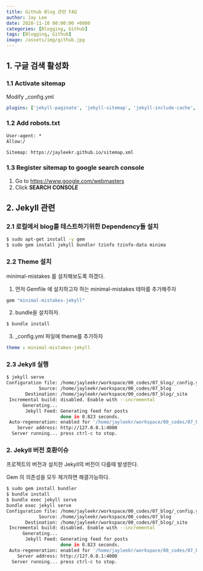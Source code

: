 ```yaml
---
title: Github Blog 관련 FAQ
author: Jay Lee
date: 2020-11-10 00:00:00 +0800
categories: [Blogging, Github]
tags: [Blogging, Github]
image: /assets/img/github.jpg
---
```


## 1. 구글 검색 활성화

### 1.1 Activate sitemap

Modify _config.yml
``` yml
plugins: ['jekyll-paginate', 'jekyll-sitemap', 'jekyll-include-cache', 'jekyll-gist']
```

### 1.2 Add robots.txt

``` txt
User-agent: *
Allow:/

Sitemap: https://jayleekr.github.io/sitemap.xml
```

### 1.3 Register sitemap to google search console

1. Go to https://www.google.com/webmasters
2. Click **SEARCH CONSOLE**

## 2. Jekyll 관련 

### 2.1 로컬에서 blog를 테스트하기위한 Dependency들 설치

``` sh
$ sudo apt-get install -y gem 
$ sudo gem install jekyll bundler tzinfo tzinfo-data minima 
```

### 2.2 Theme 설치

minimal-mistakes 를 설치해보도록 하겠다.

1. 먼저 Gemfile 에 설치하고자 하는 minimal-mistakes 테마를 추가해주자

``` sh
gem "minimal-mistakes-jekyll"
```

2. bundle을 설치하자.
``` sh
$ bundle install 
```
3. _config.yml 파일에 theme를 추가하자
``` yml
theme : minimal-mistakes-jekyll
```

### 2.3 Jekyll 실행
``` sh
$ jekyll serve
Configuration file: /home/jayleekr/workspace/00_codes/07_blog/_config.yml
            Source: /home/jayleekr/workspace/00_codes/07_blog
       Destination: /home/jayleekr/workspace/00_codes/07_blog/_site
 Incremental build: disabled. Enable with --incremental
      Generating... 
       Jekyll Feed: Generating feed for posts
                    done in 0.823 seconds.
 Auto-regeneration: enabled for '/home/jayleekr/workspace/00_codes/07_blog'
    Server address: http://127.0.0.1:4000
  Server running... press ctrl-c to stop.
```

### 2. Jekyll 버전 호환이슈

프로젝트의 버전과 설치한 Jekyll의 버전이 다를때 발생한다.

Gem 의 의존성을 모두 제거하면 해결가능하다.
``` sh
$ sudo gem install bundler
$ bundle install
$ bundle exec jekyll serve
bundle exec jekyll serve
Configuration file: /home/jayleekr/workspace/00_codes/07_blog/_config.yml
            Source: /home/jayleekr/workspace/00_codes/07_blog
       Destination: /home/jayleekr/workspace/00_codes/07_blog/_site
 Incremental build: disabled. Enable with --incremental
      Generating... 
       Jekyll Feed: Generating feed for posts
                    done in 0.823 seconds.
 Auto-regeneration: enabled for '/home/jayleekr/workspace/00_codes/07_blog'
    Server address: http://127.0.0.1:4000
  Server running... press ctrl-c to stop.
```